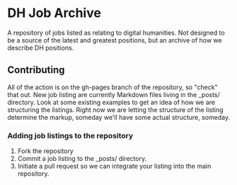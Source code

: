DH Job Archive
=============
A repository of jobs listed as relating to digital humanities. Not designed to be a source of the latest and greatest positions, but an archive of how we describe DH positions.

Contributing
------------
All of the action is on the gh-pages branch of the repository, so "check" that out.
New job listing are currently Markdown files living in the _posts/ directory. Look at some existing examples to get an idea of how we are structuring the listings. Right now we are letting the structure of the listing determine the markup, someday we'll have some actual structure, someday.

### Adding job listings to the repository
1. Fork the repository
2. Commit a job listing to the _posts/ directory.
3. Initiate a pull request so we can integrate your listing into the main repository.